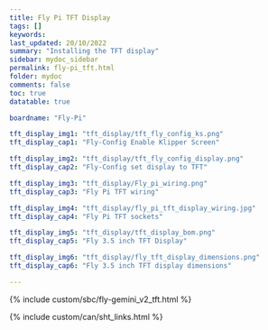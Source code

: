 ```yaml
---
title: Fly Pi TFT Display
tags: []
keywords: 
last_updated: 20/10/2022
summary: "Installing the TFT display"
sidebar: mydoc_sidebar
permalink: fly-pi_tft.html
folder: mydoc
comments: false
toc: true
datatable: true

boardname: "Fly-Pi" 

tft_display_img1: "tft_display/tft_fly_config_ks.png"
tft_display_cap1: "Fly-Config Enable Klipper Screen"

tft_display_img2: "tft_display/tft_fly_config_display.png"
tft_display_cap2: "Fly-Config set display to TFT"

tft_display_img3: "tft_display/Fly_pi_wiring.png"
tft_display_cap3: "Fly Pi TFT wiring"

tft_display_img4: "tft_display/fly_pi_tft_display_wiring.jpg"
tft_display_cap4: "Fly Pi TFT sockets"

tft_display_img5: "tft_display/tft_display_bom.png"
tft_display_cap5: "Fly 3.5 inch TFT Display"

tft_display_img6: "tft_display/fly_tft_display_dimensions.png"
tft_display_cap6: "Fly 3.5 inch TFT display dimensions"

---
```



{% include custom/sbc/fly-gemini_v2_tft.html %}

{% include custom/can/sht_links.html %}